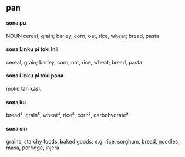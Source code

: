 ## pan

#### sona pu

NOUN cereal, grain; barley, corn, oat, rice, wheat; bread, pasta

#### sona Linku pi toki Inli

cereal, grain; barley, corn, oat, rice, wheat; bread, pasta

#### sona Linku pi toki pona

moku tan kasi.

#### sona ku

bread⁵, grain⁵, wheat⁴, rice³, corn², carbohydrate²

#### sona sin

grains, starchy foods, baked goods; e.g. rice, sorghum, bread, noodles, masa, porridge, injera
